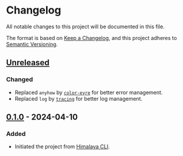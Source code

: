 # Changelog

All notable changes to this project will be documented in this file.

The format is based on [Keep a Changelog](https://keepachangelog.com/en/1.0.0/),
and this project adheres to [Semantic Versioning](https://semver.org/spec/v2.0.0.html).

## [Unreleased]

### Changed

- Replaced `anyhow` by [`color-eyre`](https://crates.io/crates/color-eyre) for better error management.
- Replaced `log` by [`tracing`](https://crates.io/crates/tracing) for better log management.

## [0.1.0] - 2024-04-10

### Added

- Initiated the project from [Himalaya CLI](https://github.com/soywod/himalaya).

[Unreleased]: https://github.com/soywod/neverest/compare/v0.1.0...HEAD
[0.1.0]: https://github.com/soywod/neverest/compare/root...v0.1.0
